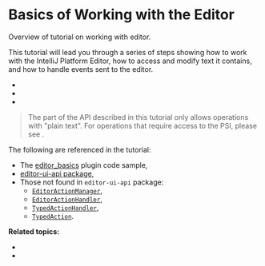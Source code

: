 <!-- Copyright 2000-2025 JetBrains s.r.o. and contributors. Use of this source code is governed by the Apache 2.0 license. -->

# Basics of Working with the Editor

<link-summary>Overview of tutorial on working with editor.</link-summary>

This tutorial will lead you through a series of steps showing how to work with the IntelliJ Platform Editor, how to access and modify text it contains, and how to handle events sent to the editor.
* [](working_with_text.md)
* [](coordinates_system.md)
* [](editor_events.md)

> The part of the API described in this tutorial only allows operations with "plain text".
> For operations that require access to the PSI, please see [](psi.md).

The following are referenced in the tutorial:
* The [editor_basics](%gh-sdk-samples-master%/editor_basics/) plugin code sample,
* [editor-ui-api package](%gh-ic%/platform/editor-ui-api),
* Those not found in `editor-ui-api` package:
  * [`EditorActionManager`](%gh-ic%/platform/platform-api/src/com/intellij/openapi/editor/actionSystem/EditorActionManager.java),
  * [`EditorActionHandler`](%gh-ic%/platform/platform-api/src/com/intellij/openapi/editor/actionSystem/EditorActionHandler.java),
  * [`TypedActionHandler`](%gh-ic%/platform/platform-api/src/com/intellij/openapi/editor/actionSystem/TypedActionHandler.java),
  * [`TypedAction`](%gh-ic%/platform/platform-api/src/com/intellij/openapi/editor/actionSystem/TypedAction.java).

**Related topics:**
* [](action_system.md)
* [](threading_model.md)
